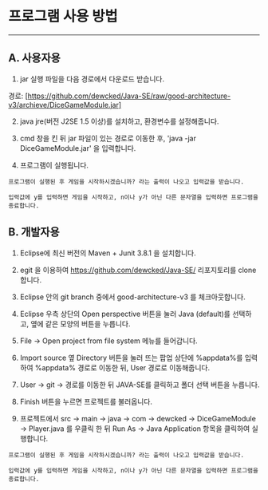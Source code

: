 # 프로그램 사용 방법
----------------------------------------------
## A. 사용자용

1. jar 실행 파일을 다음 경로에서 다운로드 받습니다.

경로: [https://github.com/dewcked/Java-SE/raw/good-architecture-v3/archieve/DiceGameModule.jar]

2. java jre(버전 J2SE 1.5 이상)를 설치하고, 환경변수를 설정해줍니다.

3. cmd 창을 킨 뒤 jar 파일이 있는 경로로 이동한 후, 'java -jar DiceGameModule.jar' 을 입력합니다.

4. 프로그램이 실행됩니다.

```
프로그램이 실행된 후 게임을 시작하시겠습니까? 라는 출력이 나오고 입력값을 받습니다.

입력값에 y를 입력하면 게임을 시작하고, n이나 y가 아닌 다른 문자열을 입력하면 프로그램을 종료합니다.
```

## B. 개발자용

1. Eclipse에 최신 버전의 Maven + Junit 3.8.1 을 설치합니다.

2. egit 을 이용하여 https://github.com/dewcked/Java-SE/ 리포지토리를 clone 합니다.

3. Eclipse 안의 git branch 중에서 good-architecture-v3 를 체크아웃합니다.

4. Eclipse 우측 상단의 Open perspective 버튼을 눌러 Java (default)를 선택하고, 옆에 같은 모양의 버튼을 누릅니다.

5. File -> Open project from file system 메뉴를 들어갑니다.

6. Import source 옆 Directory 버튼을 눌러 뜨는 팝업 상단에 %appdata%를 입력하여 %appdata% 경로로 이동한 뒤, User 경로로 이동해줍니다.

7. User -> git -> 경로를 이동한 뒤 JAVA-SE를 클릭하고 폴더 선택 버튼을 누릅니다.

8. Finish 버튼을 누르면 프로젝트를 불러옵니다.

9. 프로젝트에서 src -> main -> java -> com -> dewcked -> DiceGameModule -> Player.java 를 우클릭 한 뒤 Run As -> Java Application 항목을 클릭하여 실행합니다.

```
프로그램이 실행된 후 게임을 시작하시겠습니까? 라는 출력이 나오고 입력값을 받습니다.

입력값에 y를 입력하면 게임을 시작하고, n이나 y가 아닌 다른 문자열을 입력하면 프로그램을 종료합니다.
```


[https://github.com/dewcked/Java-SE/raw/good-architecture-v3/archieve/DiceGameModule.jar]: https://github.com/dewcked/Java-SE/raw/good-architecture-v3/archieve/DiceGameModule.jar
